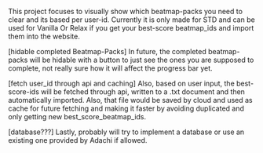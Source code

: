 This project focuses to visually show which beatmap-packs you need to clear and its based per user-id.
Currently it is only made for STD and can be used for Vanilla Or Relax if you get your best-score beatmap_ids and import them into the website.

[hidable completed Beatmap-Packs]
In future, the completed beatmap-packs will be hidable with a button to just see the ones you are supposed to complete, not really sure how it will affect the progress bar yet.

[fetch user_id through api and caching]
Also, based on user input, the best-score-ids will be fetched through api, written to a .txt document and then automatically imported. Also, that file would be saved by cloud and used as cache for future fetching and making it faster by avoiding duplicated and only
getting new best_score_beatmap_ids.

[database???]
Lastly, probably will try to implement a database or use an existing one provided by Adachi if allowed.
